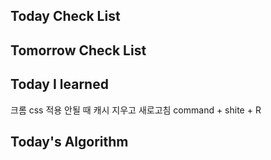 ## Today Check List



## Tomorrow Check List



## Today I learned

크롬 css 적용 안될 때 캐시 지우고 새로고침 command + shite + R

## Today's Algorithm

